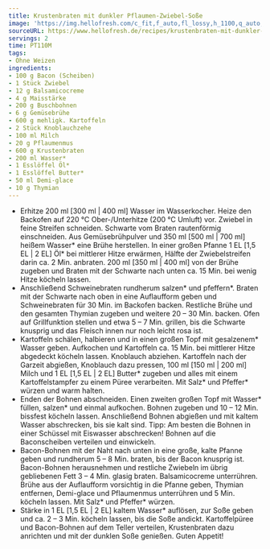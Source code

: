 ```yaml
---
title: Krustenbraten mit dunkler Pflaumen-Zwiebel-Soße
image: 'https://img.hellofresh.com/c_fit,f_auto,fl_lossy,h_1100,q_auto,w_2600/hellofresh_s3/image/krustenbraten-mit-dunkler-pflaumen-zwiebel-sosze-564175ba.jpg'
sourceURL: https://www.hellofresh.de/recipes/krustenbraten-mit-dunkler-pflaumen-zwiebel-sosze-632c3d4380d18d6de807ad5e
servings: 2
time: PT110M
tags:
- Ohne Weizen
ingredients:
- 100 g Bacon (Scheiben)
- 1 Stück Zwiebel
- 12 g Balsamicocreme
- 4 g Maisstärke
- 200 g Buschbohnen
- 6 g Gemüsebrühe
- 600 g mehligk. Kartoffeln
- 2 Stück Knoblauchzehe
- 100 ml Milch
- 20 g Pflaumenmus
- 600 g Krustenbraten
- 200 ml Wasser*
- 1 Esslöffel Öl*
- 1 Esslöffel Butter*
- 50 ml Demi-glace
- 10 g Thymian
---
```


- Erhitze 200 ml [300 ml | 400 ml] Wasser im Wasserkocher.  Heize den Backofen auf 220 °C Ober-/Unterhitze (200 °C Umluft) vor.  Zwiebel in feine Streifen schneiden.  Schwarte vom Braten rautenförmig einschneiden.  Aus Gemüsebrühpulver und 350 ml [500 ml | 700 ml] heißem Wasser\* eine Brühe herstellen.   In einer großen Pfanne 1 EL [1,5 EL | 2 EL] Öl\* bei mittlerer Hitze erwärmen, Hälfte der Zwiebelstreifen darin ca. 2 Min. anbraten.  200 ml [350 ml | 400 ml] von der Brühe zugeben und Braten mit der Schwarte nach unten ca. 15 Min. bei wenig Hitze köcheln lassen.
- Anschließend Schweinebraten rundherum salzen\* und pfeffern\*. Braten mit der Schwarte nach oben in eine Auflaufform geben und Schweinebraten für 30 Min. im Backofen backen.  Restliche Brühe und den gesamten Thymian zugeben und weitere 20 – 30 Min. backen.  Ofen auf Grillfunktion stellen und etwa 5 – 7 Min. grillen, bis die Schwarte knusprig und das Fleisch innen nur noch leicht rosa ist.
- Kartoffeln schälen, halbieren und in einen großen Topf mit gesalzenem\* Wasser geben. Aufkochen und Kartoffeln ca. 15 Min. bei mittlerer Hitze abgedeckt köcheln lassen.  Knoblauch abziehen.  Kartoffeln nach der Garzeit abgießen, Knoblauch dazu pressen, 100 ml [150 ml | 200 ml] Milch und 1 EL [1,5 EL | 2 EL] Butter\* zugeben und alles mit einem Kartoffelstampfer zu einem Püree verarbeiten. Mit Salz\* und Pfeffer\* würzen und warm halten.
- Enden der Bohnen abschneiden.  Einen zweiten großen Topf mit Wasser\* füllen, salzen\* und einmal aufkochen.  Bohnen zugeben und 10 – 12 Min. bissfest köcheln lassen. Anschließend Bohnen abgießen und mit kaltem Wasser abschrecken, bis sie kalt sind.  Tipp: Am besten die Bohnen in einer Schüssel mit Eiswasser abschrecken!  Bohnen auf die Baconscheiben verteilen und einwickeln.
- Bacon-Bohnen mit der Naht nach unten in eine große, kalte Pfanne geben und rundherum 5 – 8 Min. braten, bis der Bacon knusprig ist.  Bacon-Bohnen herausnehmen und restliche Zwiebeln im übrig gebliebenen Fett 3 – 4 Min. glasig braten.  Balsamicocreme unterrühren. Brühe aus der Auflaufform vorsichtig in die Pfanne geben, Thymian entfernen, Demi-glace und Pflaumenmus unterrühren und 5 Min. köcheln lassen. Mit Salz\* und Pfeffer\* würzen.
- Stärke in 1 EL [1,5 EL | 2 EL] kaltem Wasser\* auflösen, zur Soße geben und ca. 2 – 3 Min. köcheln lassen, bis die Soße andickt.  Kartoffelpüree und Bacon-Bohnen auf dem Teller verteilen, Krustenbraten dazu anrichten und mit der dunklen Soße genießen.  Guten Appetit!

